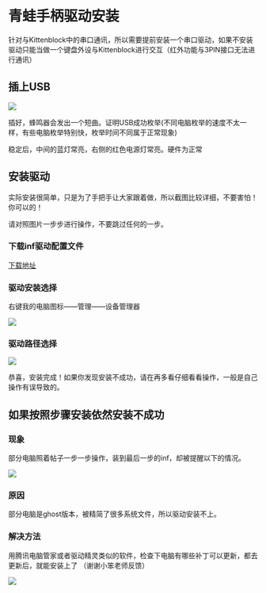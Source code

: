 # 青蛙手柄驱动安装

针对与Kittenblock中的串口通讯，所以需要提前安装一个串口驱动，如果不安装驱动只能当做一个键盘外设与Kittenblock进行交互（红外功能与3PIN接口无法进行通讯）

## 插上USB

![](./images/c01_01.png)

插好，蜂鸣器会发出一个短曲。证明USB成功枚举(不同电脑枚举的速度不太一样，有些电脑枚举特别快，枚举时间不同属于正常现象)

稳定后，中间的蓝灯常亮，右侧的红色电源灯常亮。硬件为正常

## 安装驱动

实际安装很简单，只是为了手把手让大家跟着做，所以截图比较详细，不要害怕！你可以的！

请对照图片一步步进行操作，不要跳过任何的一步。

### 下载inf驱动配置文件

[下载地址](https://bbs.kittenbot.cn/forum.php?mod=attachment&aid=MjgzOXxhYTgzZjE0MHwxNTU2MDg4MTI4fDN8NTU0)

### 驱动安装选择

右键我的电脑图标——管理——设备管理器

![](./images/c01_20.png)

### 驱动路径选择

![](./images/c01_21.png)

恭喜，安装完成！如果你发现安装不成功，请在再多看仔细看看操作，一般是自己操作有误导致的。


## 如果按照步骤安装依然安装不成功

### 现象

部分电脑照着帖子一步一步操作，装到最后一步的inf，却被提醒以下的情况。

![](./images/c01_23.png)


### 原因

部分电脑是ghost版本，被精简了很多系统文件，所以驱动安装不上。

### 解决方法

用腾讯电脑管家或者驱动精灵类似的软件，检查下电脑有哪些补丁可以更新，都去更新后，就能安装上了
（谢谢小笨老师反馈）

![](./images/c01_24.png)